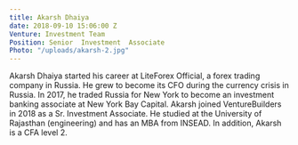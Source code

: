 ```yaml
---
title: Akarsh Dhaiya
date: 2018-09-10 15:06:00 Z
Venture: Investment Team
Position: Senior  Investment  Associate
Photo: "/uploads/akarsh-2.jpg"
---
```

Akarsh Dhaiya started his career at LiteForex Official, a forex trading company in Russia. He grew to become its CFO during the currency crisis in Russia. In 2017, he traded Russia for New York to become an investment banking associate at New York Bay Capital. Akarsh joined VentureBuilders in 2018 as a Sr. Investment Associate. He studied at the University of Rajasthan (engineering) and has an MBA from INSEAD. In addition, Akarsh is a CFA level 2.
